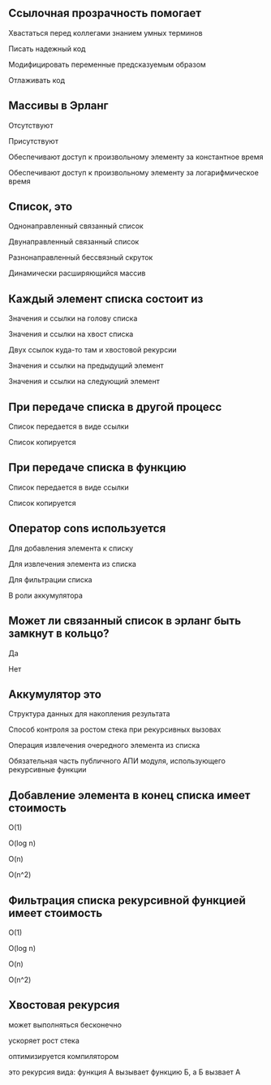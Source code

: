 ## Ссылочная прозрачность помогает

Хвастаться перед коллегами знанием умных терминов

Писать надежный код

Модифицировать переменные предсказуемым образом

Отлаживать код


## Массивы в Эрланг

Отсутствуют

Присутствуют

Обеспечивают доступ к произвольному элементу за константное время

Обеспечивают доступ к произвольному элементу за логарифмическое время


## Список, это

Однонаправленный связанный список

Двунаправленный связанный список

Разнонаправленный бессвязный скруток

Динамически расширяющийся массив


## Каждый элемент списка состоит из

Значения и ссылки на голову списка

Значения и ссылки на хвост списка

Двух ссылок куда-то там и хвостовой рекурсии

Значения и ссылки на предыдущий элемент

Значения и ссылки на следующий элемент


## При передаче списка в другой процесс

Список передается в виде ссылки

Список копируется


## При передаче списка в функцию

Список передается в виде ссылки

Список копируется


## Оператор cons используется

Для добавления элемента к списку

Для извлечения элемента из списка

Для фильтрации списка

В роли аккумулятора


## Может ли связанный список в эрланг быть замкнут в кольцо?

Да

Нет


## Аккумулятор это

Структура данных для накопления результата

Способ контроля за ростом стека при рекурсивных вызовах

Операция извлечения очередного элемента из списка

Обязательная часть публичного АПИ модуля, использующего рекурсивные функции


## Добавление элемента в конец списка имеет стоимость

O(1)

O(log n)

O(n)

O(n^2)


## Фильтрация списка рекурсивной функцией имеет стоимость

O(1)

O(log n)

O(n)

O(n^2)


## Хвостовая рекурсия

может выполняться бесконечно

ускоряет рост стека

оптимизируется компилятором

это рекурсия вида: функция А вызывает функцию Б, а Б вызвает А
